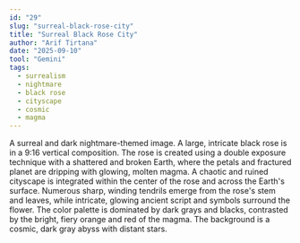 ```yaml
---
id: "29"
slug: "surreal-black-rose-city"
title: "Surreal Black Rose City"
author: "Arif Tirtana"
date: "2025-09-10"
tool: "Gemini"
tags:
  - surrealism
  - nightmare
  - black rose
  - cityscape
  - cosmic
  - magma
---
```


A surreal and dark nightmare-themed image. A large, intricate black rose is in a 9:16 vertical composition. The rose is created using a double exposure technique with a shattered and broken Earth, where the petals and fractured planet are dripping with glowing, molten magma. A chaotic and ruined cityscape is integrated within the center of the rose and across the Earth's surface. Numerous sharp, winding tendrils emerge from the rose's stem and leaves, while intricate, glowing ancient script and symbols surround the flower. The color palette is dominated by dark grays and blacks, contrasted by the bright, fiery orange and red of the magma. The background is a cosmic, dark gray abyss with distant stars.
